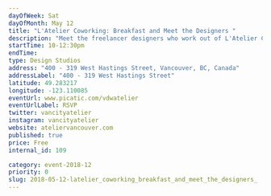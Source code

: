 ```yaml
---
dayOfWeek: Sat
dayOfMonth: May 12
title: "L'Atelier Coworking: Breakfast and Meet the Designers "
description: "Meet the freelancer designers who work out of L'Atelier Coworking and learn about the ins and out of #freelance life. L'Atelier will be providing light breakfast, coffee, and tea. <br> <br> L'Atelier, French for workshop, is a Co-Working space, event space, and networking hub in Gastown for creative entrepreneurs, startups, and freelancers. <br> <br> We provide comfortable, inspiring, and affordable space for individuals and small businesses to realize their projects and connect with a community of likeminded creators."
startTime: 10-12:30pm
endTime: 
type: Design Studios
address: "400 - 319 West Hastings Street, Vancouver, BC, Canada"
addressLabel: "400 - 319 West Hastings Street"
latitude: 49.283217
longitude: -123.110085
eventUrl: www.picatic.com/vdwatelier
eventUrlLabel: RSVP
twitter: vancityatelier
instagram: vancityatelier
website: ateliervancouver.com
published: true
price: Free
internal_id: 109

category: event-2018-12
priority: 0
slug: 2018-05-12-latelier_coworking_breakfast_and_meet_the_designers_
---
```

